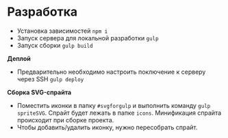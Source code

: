 # Разработка

- Установка зависимостей `npm i`
- Запуск сервера для локальной разработки `gulp`
- Запуск сборки `gulp build`

**Деплой**

- Предварительно необходимо настроить поключение к серверу через SSH `gulp deploy`

**Сборка SVG-спрайта**

- Поместить иконки в папку `#svgforgulp` и выполнить команду `gulp spriteSVG`. Спрайт будет лежать в папке `icons`. Минификация спрайта происходит при сборке проекта.
- Чтобы добавить/удалить иконку, нужно пересобрать спрайт.
